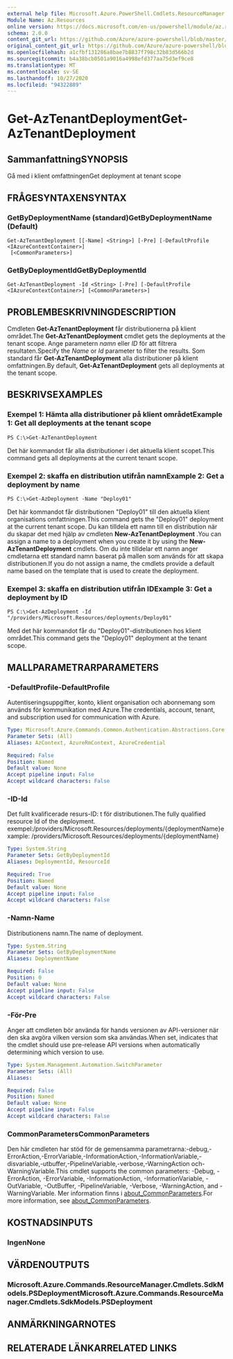 ```yaml
---
external help file: Microsoft.Azure.PowerShell.Cmdlets.ResourceManager.dll-Help.xml
Module Name: Az.Resources
online version: https://docs.microsoft.com/en-us/powershell/module/az.resources/get-aztenantdeployment
schema: 2.0.0
content_git_url: https://github.com/Azure/azure-powershell/blob/master/src/Resources/Resources/help/Get-AzTenantDeployment.md
original_content_git_url: https://github.com/Azure/azure-powershell/blob/master/src/Resources/Resources/help/Get-AzTenantDeployment.md
ms.openlocfilehash: a1cfbf131286a8bae7b8837f798c32b83d566b2d
ms.sourcegitcommit: b4a38bcb0501a9016a4998efd377aa75d3ef9ce8
ms.translationtype: MT
ms.contentlocale: sv-SE
ms.lasthandoff: 10/27/2020
ms.locfileid: "94322889"
---
```

# <span data-ttu-id="545eb-101">Get-AzTenantDeployment</span><span class="sxs-lookup"><span data-stu-id="545eb-101">Get-AzTenantDeployment</span></span>

## <span data-ttu-id="545eb-102">Sammanfattning</span><span class="sxs-lookup"><span data-stu-id="545eb-102">SYNOPSIS</span></span>
<span data-ttu-id="545eb-103">Gå med i klient omfattningen</span><span class="sxs-lookup"><span data-stu-id="545eb-103">Get deployment at tenant scope</span></span>

## <span data-ttu-id="545eb-104">FRÅGESYNTAXEN</span><span class="sxs-lookup"><span data-stu-id="545eb-104">SYNTAX</span></span>

### <span data-ttu-id="545eb-105">GetByDeploymentName (standard)</span><span class="sxs-lookup"><span data-stu-id="545eb-105">GetByDeploymentName (Default)</span></span>
```
Get-AzTenantDeployment [[-Name] <String>] [-Pre] [-DefaultProfile <IAzureContextContainer>]
 [<CommonParameters>]
```

### <span data-ttu-id="545eb-106">GetByDeploymentId</span><span class="sxs-lookup"><span data-stu-id="545eb-106">GetByDeploymentId</span></span>
```
Get-AzTenantDeployment -Id <String> [-Pre] [-DefaultProfile <IAzureContextContainer>] [<CommonParameters>]
```

## <span data-ttu-id="545eb-107">PROBLEMBESKRIVNING</span><span class="sxs-lookup"><span data-stu-id="545eb-107">DESCRIPTION</span></span>
<span data-ttu-id="545eb-108">Cmdleten **Get-AzTenantDeployment** får distributionerna på klient området.</span><span class="sxs-lookup"><span data-stu-id="545eb-108">The **Get-AzTenantDeployment** cmdlet gets the deployments at the tenant scope.</span></span>
<span data-ttu-id="545eb-109">Ange parametern *namn* eller *ID* för att filtrera resultaten.</span><span class="sxs-lookup"><span data-stu-id="545eb-109">Specify the *Name* or *Id* parameter to filter the results.</span></span>
<span data-ttu-id="545eb-110">Som standard får **Get-AzTenantDeployment** alla distributioner på klient omfattningen.</span><span class="sxs-lookup"><span data-stu-id="545eb-110">By default, **Get-AzTenantDeployment** gets all deployments at the tenant scope.</span></span>

## <span data-ttu-id="545eb-111">BESKRIVS</span><span class="sxs-lookup"><span data-stu-id="545eb-111">EXAMPLES</span></span>

### <span data-ttu-id="545eb-112">Exempel 1: Hämta alla distributioner på klient området</span><span class="sxs-lookup"><span data-stu-id="545eb-112">Example 1: Get all deployments at the tenant scope</span></span>
```
PS C:\>Get-AzTenantDeployment
```

<span data-ttu-id="545eb-113">Det här kommandot får alla distributioner i det aktuella klient scopet.</span><span class="sxs-lookup"><span data-stu-id="545eb-113">This command gets all deployments at the current tenant scope.</span></span>

### <span data-ttu-id="545eb-114">Exempel 2: skaffa en distribution utifrån namn</span><span class="sxs-lookup"><span data-stu-id="545eb-114">Example 2: Get a deployment by name</span></span>
```
PS C:\>Get-AzDeployment -Name "Deploy01"
```

<span data-ttu-id="545eb-115">Det här kommandot får distributionen "Deploy01" till den aktuella klient organisations omfattningen.</span><span class="sxs-lookup"><span data-stu-id="545eb-115">This command gets the "Deploy01" deployment at the current tenant scope.</span></span>
<span data-ttu-id="545eb-116">Du kan tilldela ett namn till en distribution när du skapar det med hjälp av cmdleten **New-AzTenantDeployment** .</span><span class="sxs-lookup"><span data-stu-id="545eb-116">You can assign a name to a deployment when you create it by using the **New-AzTenantDeployment** cmdlets.</span></span>
<span data-ttu-id="545eb-117">Om du inte tilldelar ett namn anger cmdletarna ett standard namn baserat på mallen som används för att skapa distributionen.</span><span class="sxs-lookup"><span data-stu-id="545eb-117">If you do not assign a name, the cmdlets provide a default name based on the template that is used to create the deployment.</span></span>

### <span data-ttu-id="545eb-118">Exempel 3: skaffa en distribution utifrån ID</span><span class="sxs-lookup"><span data-stu-id="545eb-118">Example 3: Get a deployment by ID</span></span>
```
PS C:\>Get-AzDeployment -Id "/providers/Microsoft.Resources/deployments/Deploy01"
```

<span data-ttu-id="545eb-119">Med det här kommandot får du "Deploy01"-distributionen hos klient området.</span><span class="sxs-lookup"><span data-stu-id="545eb-119">This command gets the "Deploy01" deployment at the tenant scope.</span></span>

## <span data-ttu-id="545eb-120">MALLPARAMETRAR</span><span class="sxs-lookup"><span data-stu-id="545eb-120">PARAMETERS</span></span>

### <span data-ttu-id="545eb-121">-DefaultProfile</span><span class="sxs-lookup"><span data-stu-id="545eb-121">-DefaultProfile</span></span>
<span data-ttu-id="545eb-122">Autentiseringsuppgifter, konto, klient organisation och abonnemang som används för kommunikation med Azure.</span><span class="sxs-lookup"><span data-stu-id="545eb-122">The credentials, account, tenant, and subscription used for communication with Azure.</span></span>

```yaml
Type: Microsoft.Azure.Commands.Common.Authentication.Abstractions.Core.IAzureContextContainer
Parameter Sets: (All)
Aliases: AzContext, AzureRmContext, AzureCredential

Required: False
Position: Named
Default value: None
Accept pipeline input: False
Accept wildcard characters: False
```

### <span data-ttu-id="545eb-123">-ID</span><span class="sxs-lookup"><span data-stu-id="545eb-123">-Id</span></span>
<span data-ttu-id="545eb-124">Det fullt kvalificerade resurs-ID: t för distributionen.</span><span class="sxs-lookup"><span data-stu-id="545eb-124">The fully qualified resource Id of the deployment.</span></span>
<span data-ttu-id="545eb-125">exempel:/providers/Microsoft.Resources/deployments/{deploymentName}</span><span class="sxs-lookup"><span data-stu-id="545eb-125">example: /providers/Microsoft.Resources/deployments/{deploymentName}</span></span>

```yaml
Type: System.String
Parameter Sets: GetByDeploymentId
Aliases: DeploymentId, ResourceId

Required: True
Position: Named
Default value: None
Accept pipeline input: False
Accept wildcard characters: False
```

### <span data-ttu-id="545eb-126">-Namn</span><span class="sxs-lookup"><span data-stu-id="545eb-126">-Name</span></span>
<span data-ttu-id="545eb-127">Distributionens namn.</span><span class="sxs-lookup"><span data-stu-id="545eb-127">The name of deployment.</span></span>

```yaml
Type: System.String
Parameter Sets: GetByDeploymentName
Aliases: DeploymentName

Required: False
Position: 0
Default value: None
Accept pipeline input: False
Accept wildcard characters: False
```

### <span data-ttu-id="545eb-128">-För</span><span class="sxs-lookup"><span data-stu-id="545eb-128">-Pre</span></span>
<span data-ttu-id="545eb-129">Anger att cmdleten bör använda för hands versionen av API-versioner när den ska avgöra vilken version som ska användas.</span><span class="sxs-lookup"><span data-stu-id="545eb-129">When set, indicates that the cmdlet should use pre-release API versions when automatically determining which version to use.</span></span>

```yaml
Type: System.Management.Automation.SwitchParameter
Parameter Sets: (All)
Aliases:

Required: False
Position: Named
Default value: None
Accept pipeline input: False
Accept wildcard characters: False
```

### <span data-ttu-id="545eb-130">CommonParameters</span><span class="sxs-lookup"><span data-stu-id="545eb-130">CommonParameters</span></span>
<span data-ttu-id="545eb-131">Den här cmdleten har stöd för de gemensamma parametrarna:-debug,-ErrorAction,-ErrorVariable,-InformationAction,-InformationVariable,-disvariable,-utbuffer,-PipelineVariable,-verbose,-WarningAction och-WarningVariable.</span><span class="sxs-lookup"><span data-stu-id="545eb-131">This cmdlet supports the common parameters: -Debug, -ErrorAction, -ErrorVariable, -InformationAction, -InformationVariable, -OutVariable, -OutBuffer, -PipelineVariable, -Verbose, -WarningAction, and -WarningVariable.</span></span> <span data-ttu-id="545eb-132">Mer information finns i [about_CommonParameters](http://go.microsoft.com/fwlink/?LinkID=113216).</span><span class="sxs-lookup"><span data-stu-id="545eb-132">For more information, see [about_CommonParameters](http://go.microsoft.com/fwlink/?LinkID=113216).</span></span>

## <span data-ttu-id="545eb-133">KOSTNADS</span><span class="sxs-lookup"><span data-stu-id="545eb-133">INPUTS</span></span>

### <span data-ttu-id="545eb-134">Ingen</span><span class="sxs-lookup"><span data-stu-id="545eb-134">None</span></span>

## <span data-ttu-id="545eb-135">VÄRDEN</span><span class="sxs-lookup"><span data-stu-id="545eb-135">OUTPUTS</span></span>

### <span data-ttu-id="545eb-136">Microsoft.Azure.Commands.ResourceManager.Cmdlets.SdkModels.PSDeployment</span><span class="sxs-lookup"><span data-stu-id="545eb-136">Microsoft.Azure.Commands.ResourceManager.Cmdlets.SdkModels.PSDeployment</span></span>

## <span data-ttu-id="545eb-137">ANMÄRKNINGAR</span><span class="sxs-lookup"><span data-stu-id="545eb-137">NOTES</span></span>

## <span data-ttu-id="545eb-138">RELATERADE LÄNKAR</span><span class="sxs-lookup"><span data-stu-id="545eb-138">RELATED LINKS</span></span>
